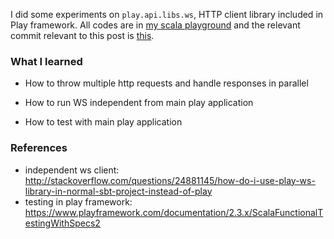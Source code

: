 <!--
{
  "title": "WS, Play framework HTTP client",
  "date": "2015-11-28T21:49:15.000Z",
  "category": "",
  "tags": [
    "play",
    "scala",
    "async"
  ],
  "draft": false
}
-->

I did some experiments on `play.api.libs.ws`, HTTP client library included in Play framework. All codes are in [my scala playground](https://github.com/hi-ogawa/scala_playground) and the relevant commit relevant to this post is [this](https://github.com/hi-ogawa/scala_playground/commit/44afc0d4f6b617663f82442f0660cd84a07b46c7).

### What I learned

- How to throw multiple http requests and handle responses in parallel

<script src="http://gist-it.appspot.com/https://github.com/hi-ogawa/scala_playground/blob/44afc0d4f6b617663f82442f0660cd84a07b46c7/src/main/scala/net/hiogawa/playground/ws/WSStuff.scala?slice=2:31"></script>

- How to run WS independent from main play application

<script src="http://gist-it.appspot.com/https://github.com/hi-ogawa/scala_playground/blob/44afc0d4f6b617663f82442f0660cd84a07b46c7/src/main/scala/net/hiogawa/playground/ws/IndependentClient.scala?slice=16:26"></script>

<script src="http://gist-it.appspot.com/https://github.com/hi-ogawa/scala_playground/blob/44afc0d4f6b617663f82442f0660cd84a07b46c7/src/test/scala/net/hiogawa/playground/ws/IndependentClientTest.scala?slice=15:17"></script>

- How to test with main play application

<script src="http://gist-it.appspot.com/https://github.com/hi-ogawa/scala_playground/blob/44afc0d4f6b617663f82442f0660cd84a07b46c7/src/test/scala/net/hiogawa/playground/ws/WSStuffTest.scala?slice=11:29"></script>

### References

- independent ws client: http://stackoverflow.com/questions/24881145/how-do-i-use-play-ws-library-in-normal-sbt-project-instead-of-play
- testing in play framework: https://www.playframework.com/documentation/2.3.x/ScalaFunctionalTestingWithSpecs2